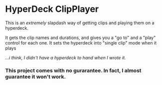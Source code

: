 # HyperDeck ClipPlayer


This is an _extremely_ slapdash way of getting clips and playing them on a hyperdeck.

It gets the clip names and durations, and gives you a "go to" and a "play" control for each one. It sets the hyperdeck into "single clip" mode when it plays

_...i think, I didn't have a hyperdeck to hand when I wrote it._
### This project comes with no gurarantee. In fact, I almost guarantee it won't work.